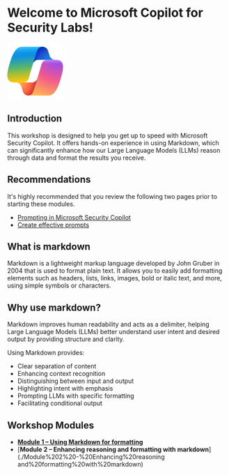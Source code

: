 # Welcome to Microsoft Copilot for Security Labs!

![Security Copilot Logo](https://github.com/Azure/Copilot-For-Security/blob/main/Images/ic_fluent_copilot_64_64%402x.png)

## Introduction

This workshop is designed to help you get up to speed with Microsoft Security Copilot. It offers hands-on experience in using Markdown, which can significantly enhance how our Large Language Models (LLMs) reason through data and format the results you receive.

## Recommendations

It's highly recommended that you review the following two pages prior to starting these modules.
 - [Prompting in Microsoft Security Copilot](https://learn.microsoft.com/en-us/copilot/security/prompting-security-copilot)
 - [Create effective prompts](https://learn.microsoft.com/en-us/copilot/security/prompting-tips)

## What is markdown

Markdown is a lightweight markup language developed by John Gruber in 2004 that is used to format plain text. It allows you to easily add formatting elements such as headers, lists, links, images, bold or italic text, and more, using simple symbols or characters.

## Why use markdown?
Markdown improves human readability and acts as a delimiter, helping Large Language Models (LLMs) better understand user intent and desired output by providing structure and clarity.

Using Markdown provides:
 - Clear separation of content
 - Enhancing context recognition
 - Distinguishing between input and output
 - Highlighting intent with emphasis
 - Prompting LLMs with specific formatting
 - Facilitating conditional output

## Workshop Modules

- [**Module 1 – Using Markdown for formatting**](./Module%201%20-%20Formatting%20with%20markdown)
- [**Module 2 – Enhancing reasoning and formatting with markdown**](./Module%202%20-%20Enhancing%20reasoning and%20formatting%20with%20markdown)
